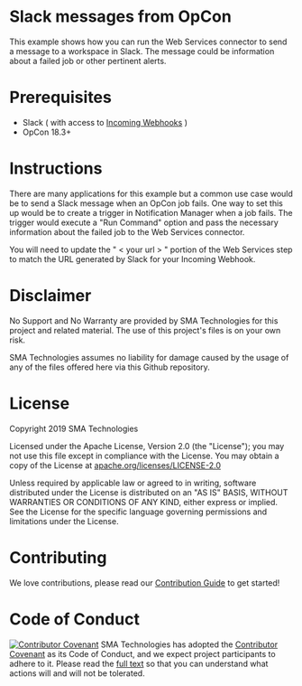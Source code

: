 # Slack messages from OpCon
This example shows how you can run the Web Services connector to send a message to a workspace in Slack. The message could be information about a failed job or other pertinent alerts.

# Prerequisites
* Slack ( with access to <a href="https://api.slack.com/messaging/webhooks">Incoming Webhooks</a> )
* OpCon 18.3+

# Instructions
There are many applications for this example but a common use case would be to send a Slack message when an OpCon job fails.  One way to set this up would be to create a trigger in Notification Manager when a job fails.  The trigger would execute a "Run Command" option and pass the necessary information about the failed job to the Web Services connector.

You will need to update the " < your url > " portion of the Web Services step to match the URL generated by Slack for your Incoming Webhook.

# Disclaimer
No Support and No Warranty are provided by SMA Technologies for this project and related material. The use of this project's files is on your own risk.

SMA Technologies assumes no liability for damage caused by the usage of any of the files offered here via this Github repository.

# License
Copyright 2019 SMA Technologies

Licensed under the Apache License, Version 2.0 (the "License");
you may not use this file except in compliance with the License.
You may obtain a copy of the License at [apache.org/licenses/LICENSE-2.0](http://www.apache.org/licenses/LICENSE-2.0)

Unless required by applicable law or agreed to in writing, software
distributed under the License is distributed on an "AS IS" BASIS,
WITHOUT WARRANTIES OR CONDITIONS OF ANY KIND, either express or implied.
See the License for the specific language governing permissions and
limitations under the License.

# Contributing
We love contributions, please read our [Contribution Guide](CONTRIBUTING.md) to get started!

# Code of Conduct
[![Contributor Covenant](https://img.shields.io/badge/Contributor%20Covenant-v2.0%20adopted-ff69b4.svg)](code-of-conduct.md)
SMA Technologies has adopted the [Contributor Covenant](CODE_OF_CONDUCT.md) as its Code of Conduct, and we expect project participants to adhere to it. Please read the [full text](CODE_OF_CONDUCT.md) so that you can understand what actions will and will not be tolerated.
